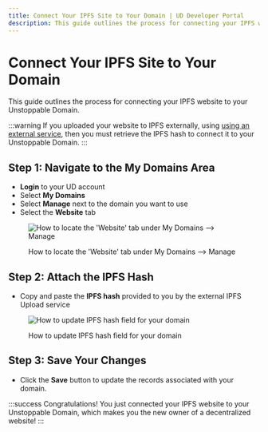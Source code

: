 ```yaml
---
title: Connect Your IPFS Site to Your Domain | UD Developer Portal
description: This guide outlines the process for connecting your IPFS website to your Unstoppable Domain.
---
```


# Connect Your IPFS Site to Your Domain

This guide outlines the process for connecting your IPFS website to your Unstoppable Domain.

:::warning
If you uploaded your website to IPFS externally, using [using an external service](upload-ipfs.md#option-2-manually-upload-your-website-to-ipfs), then you must retrieve the IPFS hash to connect it to your Unstoppable Domain.
:::

## Step 1: Navigate to the My Domains Area

- **Login** to your UD account
- Select **My Domains**
- Select **Manage** next to the domain you want to use
- Select the **Website** tab

<figure>

![How to locate the 'Website' tab under My Domains --> Manage](/images/website-tab-manage-domains.png '#width=60%;')

<figcaption>How to locate the 'Website' tab under My Domains --> Manage</figcaption>
</figure>

## Step 2: Attach the IPFS Hash

- Copy and paste the **IPFS hash** provided to you by the external IPFS Upload service

<figure>

![How to update IPFS hash field for your domain](/images/add-ipfs-hash-mydomains.png '#width=60%;')

<figcaption>How to update IPFS hash field for your domain</figcaption>
</figure>

## Step 3: Save Your Changes

- Click the **Save** button to update the records associated with your domain.

:::success Congratulations!
You just connected your IPFS website to your Unstoppable Domain, which makes you the new owner of a decentralized website!
:::
